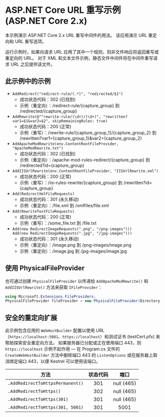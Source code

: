 # <a name="aspnet-core-url-rewriting-sample-aspnet-core-2x"></a>ASP.NET Core URL 重写示例 (ASP.NET Core 2.x)

本示例演示 ASP.NET Core 2.x URL 重写中间件的用法。 该应用演示 URL 重定向和 URL 重写选项。

运行示例时，如果向请求 URL 应用了其中一个规则，则非文件响应将返回重写或重定向的 URL。 对于 XML 和文本文件示例，静态文件中间件将在中间件重写请求 URL 之后提供该文件。

## <a name="examples-in-this-sample"></a>此示例中的示例

* `AddRedirect("redirect-rule/(.*)", "redirected/$1")`
  - 成功状态代码：302 (已找到)
  - 示例（重定向）：/redirect-rule/{capture_group} 到 /redirected/{capture_group}
* `AddRewrite(@"^rewrite-rule/(\d+)/(\d+)", "rewritten?var1=$1&var2=$2", skipRemainingRules: true)`
  - 成功状态代码：200 (正常)
  - 示例（重写）：/rewrite-rule/{capture_group_1}/{capture_group_2} 到 /rewritten?var1={capture_group_1}&var2={capture_group_2}
* `AddApacheModRewrite(env.ContentRootFileProvider, "ApacheModRewrite.txt")`
  - 成功状态代码：302 (已找到)
  - 示例（重定向）：/apache-mod-rules-redirect/{capture_group} 到 /redirected?id={capture_group}
* `AddIISUrlRewrite(env.ContentRootFileProvider, "IISUrlRewrite.xml")`
  - 成功状态代码：200 (正常)
  - 示例（重写）：/iis-rules-rewrite/{capture_group} 到 /rewritten?id={capture_group}
* `Add(RedirectXmlFileRequests)`
  - 成功状态代码：301 (永久移动)
  - 示例（重定向）：/file.xml 到 /xmlfiles/file.xml
* `Add(RewriteTextFileRequests)`
  - 成功状态代码：200 (正常)
  - 示例（重写）：/some_file.txt 到 /file.txt
* `Add(new RedirectImageRequests(".png", "/png-images")))`<br>`Add(new RedirectImageRequests(".jpg", "/jpg-images")))`
  - 成功状态代码：301 (永久移动)
  - 示例（重定向）：/image.png 到 /png-images/image.png
  - 示例（重定向）：/image.jpg 到 /jpg-images/image.jpg

## <a name="use-a-physicalfileprovider"></a>使用 PhysicalFileProvider

也可通过创建 `PhysicalFileProvider` 以传递给 `AddApacheModRewrite()` 和 `AddIISUrlRewrite()` 方法来获取 `IFileProvider`：

```csharp
using Microsoft.Extensions.FileProviders;
PhysicalFileProvider fileProvider = new PhysicalFileProvider(Directory.GetCurrentDirectory());
```

## <a name="secure-redirection-extensions"></a>安全的重定向扩展

此示例包含应用的 `WebHostBuilder` 配置以使用 URL（`https://localhost:5001`、`https://localhost`）和测试证书 (testCert.pfx) 来帮助探索安全重定向方法。 如果服务器已分配或正在使用端口 443，则 `https://localhost` 示例不起作用 &mdash; 在 Program.cs 文件的 `CreateWebHostBuilder` 方法中删除端口 443 的 `ListenOptions` 或在服务器上取消绑定端口 443，以便 Kestrel 可以使用该端口。

| 方法                           | 状态代码 |    端口    |
| -------------------------------- | :---------: | :--------: |
| `.AddRedirectToHttpsPermanent()` |     301     | null (465) |
| `.AddRedirectToHttps()`          |     302     | null (465) |
| `.AddRedirectToHttps(301)`       |     301     | null (465) |
| `.AddRedirectToHttps(301, 5001)` |     301     |    5001    |
